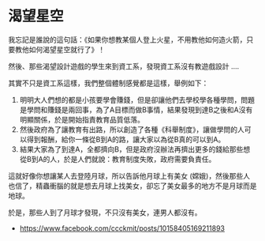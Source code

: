 # 渴望星空

我忘記是誰說的這句話：《如果你想教某個人登上火星，不用教他如何造火箭，只要教他如何渴望星空就行了》！

然後、那些渴望設計遊戲的學生來到資工系，發現資工系沒有教遊戲設計 ....

其實不只是資工系這樣，我們整個體制感覺都是這樣，舉例如下：

1. 明明大人們想的都是小孩要學會賺錢，但是卻讓他們去學校學各種學問，問題是學問和賺錢是兩回事，為了A目標而做B事情，結果發現到達B之後和A沒有明顯關係，於是開始指責教育品質低落。
2. 然後政府為了讓教育有出路，所以創造了各種《科舉制度》，讓做學問的人可以得到報酬，給你一條從B到A的路，讓大家以為從B真的可以到A。
3. 結果大家為了到達A，全都擠向B，但是政府沒辦法再擠出更多的錢給那些想從B到A的人，於是人們就說：教育制度失敗，政府需要負責任。

這就好像你想讓某人去登陸月球，所以告訴他月球上有美女 (嫦娥)，然後那些人也信了，精蟲衝腦的就是想去月球上找美女，卻忘了美女最多的地方不是月球而是地球。

於是，那些人到了月球才發現，不只沒有美女，連男人都沒有。

* https://www.facebook.com/ccckmit/posts/10158405169211893


